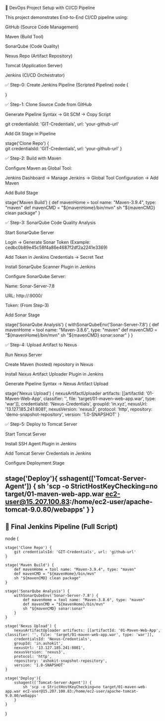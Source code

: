 🚀 DevOps Project Setup with CI/CD Pipeline

This project demonstrates End-to-End CI/CD pipeline using:

GitHub (Source Code Management)

Maven (Build Tool)

SonarQube (Code Quality)

Nexus Repo (Artifact Repository)

Tomcat (Application Server)

Jenkins (CI/CD Orchestrator)

✅ Step-0: Create Jenkins Pipeline (Scripted Pipeline)
node {

}

✅ Step-1: Clone Source Code from GitHub

Generate Pipeline Syntax → Git SCM → Copy Script

git credentialsId: 'GIT-Credentials', url: 'your-github-url'


Add Git Stage in Pipeline

stage('Clone Repo') {        
    git credentialsId: 'GIT-Credentials', url: 'your-github-url'
}

✅ Step-2: Build with Maven

Configure Maven as Global Tool:

Jenkins Dashboard → Manage Jenkins → Global Tool Configuration → Add Maven

Add Build Stage

stage('Maven Build') {
    def mavenHome = tool name: "Maven-3.9.4", type: "maven"
    def mavenCMD = "${mavenHome}/bin/mvn"
    sh "${mavenCMD} clean package"
}

✅ Step-3: SonarQube Code Quality Analysis

Start SonarQube Server

Login → Generate Sonar Token (Example: cedbc0b89e45c58f4a86e4687f2df2a2241e3369)

Add Token in Jenkins Credentials → Secret Text

Install SonarQube Scanner Plugin in Jenkins

Configure SonarQube Server:

Name: Sonar-Server-7.8

URL: http://<Sonar-IP>:9000/

Token: (From Step-3)

Add Sonar Stage

stage('SonarQube Analysis') {
    withSonarQubeEnv('Sonar-Server-7.8') {
        def mavenHome = tool name: "Maven-3.8.6", type: "maven"
        def mavenCMD = "${mavenHome}/bin/mvn"
        sh "${mavenCMD} sonar:sonar"
    }
}

✅ Step-4: Upload Artifact to Nexus

Run Nexus Server

Create Maven (hosted) repository in Nexus

Install Nexus Artifact Uploader Plugin in Jenkins

Generate Pipeline Syntax → Nexus Artifact Upload

stage('Nexus Upload') {
    nexusArtifactUploader artifacts: [[artifactId: '01-Maven-Web-App', classifier: '', file: 'target/01-maven-web-app.war', type: 'war']], 
    credentialsId: 'Nexus-Credentials', 
    groupId: 'in.xyz', 
    nexusUrl: '13.127.185.241:8081', 
    nexusVersion: 'nexus3', 
    protocol: 'http', 
    repository: 'demo-snapshot-repository', 
    version: '1.0-SNAPSHOT'
}

✅ Step-5: Deploy to Tomcat Server

Start Tomcat Server

Install SSH Agent Plugin in Jenkins

Add Tomcat Server Credentials in Jenkins

Configure Deployment Stage

stage('Deploy'){ 
    sshagent(['Tomcat-Server-Agent']) {
        sh 'scp -o StrictHostKeyChecking=no target/01-maven-web-app.war ec2-user@15.207.100.83:/home/ec2-user/apache-tomcat-9.0.80/webapps'
    }
}
---------------------------------------------------------------------------------------------------------------------------------------------------------------
📌 Final Jenkins Pipeline (Full Script)
--------------------------------------------
node {

    stage('Clone Repo') {        
        git credentialsId: 'GIT-Credentials', url: 'github-url'
    }

    stage('Maven Build') {
        def mavenHome = tool name: "Maven-3.9.4", type: "maven"
        def mavenCMD = "${mavenHome}/bin/mvn"
        sh "${mavenCMD} clean package"
    }

    stage('SonarQube Analysis') {
        withSonarQubeEnv('Sonar-Server-7.8') {
            def mavenHome = tool name: "Maven-3.8.6", type: "maven"
            def mavenCMD = "${mavenHome}/bin/mvn"
            sh "${mavenCMD} sonar:sonar"
        }
    }

    stage('Nexus Upload') {
        nexusArtifactUploader artifacts: [[artifactId: '01-Maven-Web-App', classifier: '', file: 'target/01-maven-web-app.war', type: 'war']], 
        credentialsId: 'Nexus-Credentials', 
        groupId: 'in.ashokit', 
        nexusUrl: '13.127.185.241:8081', 
        nexusVersion: 'nexus3', 
        protocol: 'http', 
        repository: 'ashokit-snapshot-repository', 
        version: '1.0-SNAPSHOT'
    }

    stage('Deploy'){ 
        sshagent(['Tomcat-Server-Agent']) {
            sh 'scp -o StrictHostKeyChecking=no target/01-maven-web-app.war ec2-user@15.207.100.83:/home/ec2-user/apache-tomcat-9.0.80/webapps'
        }
    }
}



